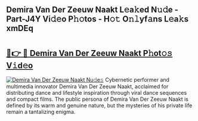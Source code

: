 ## Demira Van Der Zeeuw Naakt L𝚎a𝚔ed N𝚞𝚍e - Part-J4Y Vi𝚍𝚎o P𝚑𝚘tos - H𝚘𝚝 O𝚗𝚕yf𝚊ns L𝚎a𝚔s xmDEq

# <h2><a href="http://kfbjifw.oniu.top/?m=Demira+Van+Der+Zeeuw+Naakt">🔗👉 🔴 Demira Van Der Zeeuw Naakt P𝚑ot𝚘𝚜 V𝚒d𝚎o</a></h2>

[![Demira Van Der Zeeuw Naakt Nu𝚍e𝚜](https://i.imgur.com/0qMVB7G.gif)](http://kfbjifw.oniu.top/?m=Demira+Van+Der+Zeeuw+Naakt)
Cybernetic performer and multimedia innovator Demira Van Der Zeeuw Naakt, acclaimed for distributing dance and lifestyle inspiration through viral dance sequences and compact films. The public persona of Demira Van Der Zeeuw Naakt is defined by its warm and genuine nature, but the mysteries of his private life remain a tantalizing enigma.  
